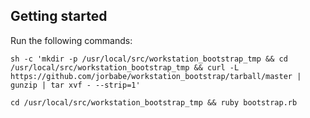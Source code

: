 ## Getting started

Run the following commands:

`sh -c 'mkdir -p /usr/local/src/workstation_bootstrap_tmp && cd /usr/local/src/workstation_bootstrap_tmp && curl -L https://github.com/jorbabe/workstation_bootstrap/tarball/master | gunzip | tar xvf - --strip=1'`

`cd /usr/local/src/workstation_bootstrap_tmp && ruby bootstrap.rb`
